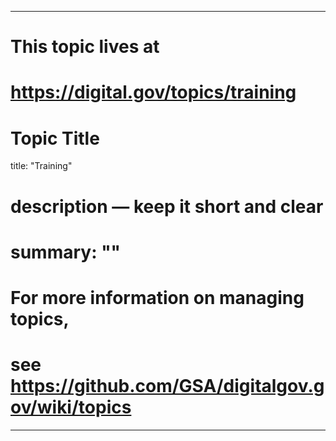 
---
# This topic lives at
# https://digital.gov/topics/training

# Topic Title
title: "Training"

# description — keep it short and clear
# summary: ""


# For more information on managing topics,
# see https://github.com/GSA/digitalgov.gov/wiki/topics
---